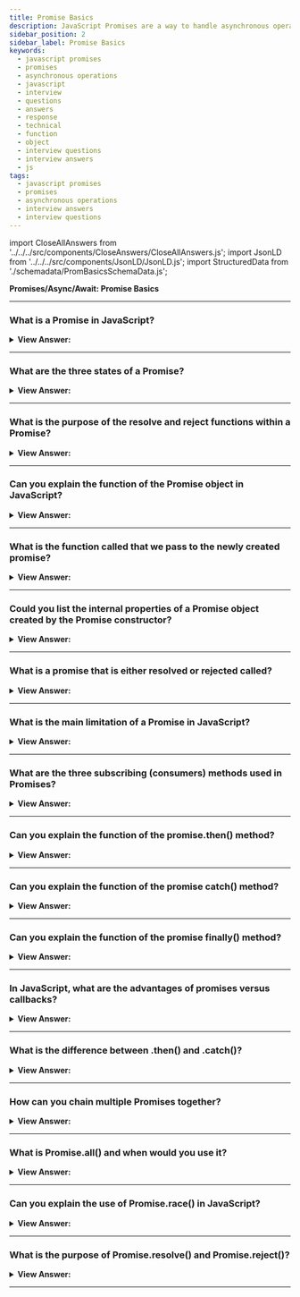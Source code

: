 ```yaml
---
title: Promise Basics
description: JavaScript Promises are a way to handle asynchronous operations in JavaScript.
sidebar_position: 2
sidebar_label: Promise Basics
keywords:
  - javascript promises
  - promises
  - asynchronous operations
  - javascript
  - interview
  - questions
  - answers
  - response
  - technical
  - function
  - object
  - interview questions
  - interview answers
  - js
tags:
  - javascript promises
  - promises
  - asynchronous operations
  - interview answers
  - interview questions
---
```


import CloseAllAnswers from '../../../src/components/CloseAnswers/CloseAllAnswers.js';
import JsonLD from '../../../src/components/JsonLD/JsonLD.js';
import StructuredData from './schemadata/PromBasicsSchemaData.js';

<JsonLD data={StructuredData} />

<head>
  <title>Promise Basics | JavaScript Frontend Phone Interview Answers</title>
</head>

**Promises/Async/Await: Promise Basics**

<CloseAllAnswers />

---

### What is a Promise in JavaScript?

<details>
  <summary><strong>View Answer:</strong></summary>
  <div>
  <div><strong>Interview Response:</strong> A Promise is a JavaScript object representing the eventual completion (or failure) of an asynchronous operation and its resulting value.<br />
  </div>
  </div>
</details>

---

### What are the three states of a Promise?

<details>
  <summary><strong>View Answer:</strong></summary>
  <div>
  <div><strong>Interview Response:</strong> The three states are pending, fulfilled (resolved), and rejected.<br />
  </div>
  </div>
</details>

---

### What is the purpose of the resolve and reject functions within a Promise?

<details>
  <summary><strong>View Answer:</strong></summary>
  <div>
  <div><strong>Interview Response:</strong> The resolve and reject are used to settle the Promise's outcome. resolve fulfills the Promise with a value, while reject rejects it with a reason.<br />
  </div>
  </div>
</details>

---

### Can you explain the function of the Promise object in JavaScript?

<details>
  <summary><strong>View Answer:</strong></summary>
  <div>
  <div><strong>Interview Response:</strong> A promise is an object that may produce a single value later in the future: either a resolved value or a reason that it goes unresolved, an error. A promise may be in one of 3 possible states: fulfilled, rejected, or pending. Promise users can attach callbacks to handle the fulfilled value or the reason for rejection.</div><br />
  <div><strong>Technical Response:</strong> The Promise object represents the eventual completion (or failure) of an asynchronous operation and its resulting value. A Promise is a proxy for a value not necessarily known when the promise gets created. It enables you to attach handlers with an asynchronous operation to provide a success or failure result. This process lets asynchronous methods return values like synchronous methods: instead of immediately returning the final value, the method returns a promise to supply the value later. A Promise is in one of three states, including pending, fulfilled, and rejected. The pending state is the initial state, neither fulfilled nor rejected. The fulfilled state means that the operation was ultimately successful, and the rejected state means that there was an apparent failure.
  </div><br />
  <div><strong className="codeExample">Code Example:</strong><br /><br />

  <div></div>

```js
let promise = new Promise(function (resolve, reject) {
  // executor or producer
});
```

  </div>
  </div>
</details>

---

### What is the function called that we pass to the newly created promise?

<details>
  <summary><strong>View Answer:</strong></summary>
  <div>
  <div><strong>Interview Response:</strong> The executor is the function that gets supplied to a new Promise. The executor launches automatically when a new Promise gets produced. It includes the generating code, which, provided no errors occur, should finally create the outcome. When the attempt gets made, it calls to resolve if it was successful or reject if there was an issue.</div><br />
  <div><strong>Technical Response:</strong> The executor is the function that gets supplied to a new Promise. The executor launches automatically when a new Promise gets produced. It contains the code that eventually provides the result. Its arguments resolve and reject JavaScript callbacks, and only the executor gets access to our code. When the executor receives the result, whether early or late, it should call one of these callbacks (resolve, reject). Successful completion with the outcome value gets characterized as resolved. If an error occurs, Reject includes the Error object and executes it. To summarize, the executor is a program that runs automatically and attempts to perform a job. When the attempt gets made, it calls to resolve if it was successful or reject if there was an issue.
  </div><br />
  <div><strong className="codeExample">Code Example:</strong><br /><br />

  <div></div>

```js
let promise = new Promise(function (resolve, reject) {
  // executor or producer
});
```

  </div>
  </div>
</details>

---

### Could you list the internal properties of a Promise object created by the Promise constructor?

<details>
  <summary><strong>View Answer:</strong></summary>
  <div>
  <div><strong>Interview Response:</strong> The promise object contains four internal properties, including state and result. The state is initially "pending", then changes to either "fulfilled" when resolve is called or "rejected" when reject is called. The result property is initially undefined, then changes to value when resolve(value) gets called or an error when the reject(error) gets called. So, the executor eventually moves the promise to one of these states.
</div><br />
  <div><strong className="codeExample">Code Example:</strong><br /><br />

  <div></div>

```js
// Example: RESOLVE
let promise = new Promise(function (resolve, reject) {
  // the function is executed automatically when the promise is constructed

  // after 1 second signal that the job is done with the result "done"
  setTimeout(() => resolve('done'), 1000);
});

// Example: REJECT
let promise = new Promise(function (resolve, reject) {
  // after 1 second signal that the job is finished with an error
  setTimeout(() => reject(new Error('Whoops!')), 1000);
});
```

  </div>
  </div>
</details>

---

### What is a promise that is either resolved or rejected called?

<details>
  <summary><strong>View Answer:</strong></summary>
  <div>
  <div><strong>Interview Response:</strong> A promise that is either resolved or rejected is called “settled” instead of an initially “pending” promise.
</div>
  </div>
</details>

---

### What is the main limitation of a Promise in JavaScript?

<details>
  <summary><strong>View Answer:</strong></summary>
  <div>
  <div><strong>Interview Response:</strong> The main limitation is that there can be only a single result or error. The executor should call only one resolve or one reject. Any state change is final; all further resolve calls and `reject` are ignored. The idea is that a job done by the executor may have only one result or an error. Also, resolve/reject excepts only one argument (or none) and ignores additional arguments.
</div><br />
  <div><strong className="codeExample">Code Example:</strong><br /><br />

  <div></div>

```js
let promise = new Promise(function (resolve, reject) {
  resolve('done');

  reject(new Error('…')); // ignored
  setTimeout(() => resolve('…')); // ignored
});
```

  </div>
  </div>
</details>

---

### What are the three subscribing (consumers) methods used in Promises?

<details>
  <summary><strong>View Answer:</strong></summary>
  <div>
  <div><strong>Interview Response:</strong> The three subscribing methods used in Promises are `.then()` for handling fulfilled promises, `.catch()` for handling rejected promises, and `.finally()` that always executes regardless of fulfillment or rejection.
</div>
  </div>
</details>

---

### Can you explain the function of the promise.then() method?

<details>
  <summary><strong>View Answer:</strong></summary>
  <div>
  <div><strong>Interview Response:</strong> The then() method in JavaScript is used to attach callbacks that handle resolved values from a Promise, allowing you to process the results of successful asynchronous operations in a chainable manner.</div><br />
  <div><strong>Technical Response:</strong> The then() method returns a Promise. It takes up to two arguments: callback functions for the success and failure cases of the Promise. The first argument of .then is a function that runs when the promise is `resolved` and receives the result. The second argument of .then is a function that runs when the promise is `rejected` and receives the error. If we are interested only in errors, we can use null as the first argument ( .then(null, errorHandlingFunction); ). The then method/function returns a Promise which allows for method chaining.
  </div><br />
  <div><strong className="codeExample">Code Example:</strong><br /><br />

<strong>Syntax: </strong> promise.then(onFulfilled[, onRejected]);<br /><br />

  <div></div>

```js
let promise = new Promise(function (resolve, reject) {
  setTimeout(() => resolve('done!'), 1000);
});

// resolve runs the first function in .then
promise.then(
  (result) => console.log(result), // shows "done!" after 1 second
  (error) => console.log(error) // doesn't run
);

///////////////////////////////////

let promise2 = new Promise(function (resolve, reject) {
  babab;
});

// error runs the first function in .then
promise2.then(
  (result) => console.log(result), // doesn't run
  (error) => console.log(error.name) // returns ReferenceError
);
```

:::note
If we are interested only in errors, we can use null as the first argument ( .then(null, errorHandlingFunction); ). The then method/function returns a Promise which allows for method chaining.
:::

  </div>
  </div>
</details>

---

### Can you explain the function of the promise catch() method?

<details>
  <summary><strong>View Answer:</strong></summary>
  <div>
  <div><strong>Interview Response:</strong> The catch() method in JavaScript is used to attach error-handling callbacks to a Promise, allowing you to catch and handle rejected errors from asynchronous operations in a clean and chainable manner.</div><br />
  <div><strong>Technical Response:</strong> The catch() method returns a Promise and deals with rejected cases only. It behaves the same as calling Promise.prototype.then(undefined, onRejected) (in fact, calling obj.catch(onRejected) internally calls obj.then(undefined, onRejected)). This means that you have to provide an onRejected function even if you want to fall back to an undefined result value - for example obj.catch(() => &#123;&#125;).
  </div><br />
  <div><strong className="codeExample">Code Example:</strong><br /><br />

<strong>Syntax: </strong> promise.catch(onRejected);<br /><br />

  <div></div>

```js
let promise = new Promise((resolve, reject) => {
  setTimeout(() => reject(new Error('Whoops!')), 1000);
});

// .catch(f) is the same as promise.then(null, f)
promise.catch(alert); // shows "Error: Whoops!" after 1 second
```

  </div>
  </div>
</details>

---

### Can you explain the function of the promise finally() method?

<details>
  <summary><strong>View Answer:</strong></summary>
  <div>
  <div><strong>Interview Response:</strong> The finally() method in JavaScript is used to attach callbacks that execute regardless of a Promise's outcome, allowing you to run cleanup or follow-up code after both successful resolution and error rejection.</div><br />
  <div><strong>Technical Response:</strong> Just like there is a 'finally' clause in a standard try &#123;...&#125; catch &#123;...&#125;, there is a 'finally' clause in promises. Finally, the finally() function yields a Promise. The provided callback function gets performed when the promise resolves to be fulfilled or denied. Once the Promise has dealt with, the executing code can determine if the promise gets successfully set to fulfilled or denied. The call.finally(f) is identical to.then(f, f) in that f is always executed when the promise resolves: resolve or reject. Finally, a decent handler for cleaning up, such as halting our loading indicators because they are no longer required, regardless of the outcome.
  </div><br />
  <div><strong className="codeExample">Code Example:</strong><br /><br />

<strong>Syntax: </strong> promise.finally(onFinally);<br /><br />

  <div></div>

```js
new Promise((resolve, reject) => {
  setTimeout(() => resolve('result'), 2000);
})
  .finally(() => alert('Promise ready'))
  .then((result) => alert(result)); // <-- .then handles the result
```

:::note
We use it to perform cleanup tasks once the promise settles, as it always executes irrespective of whether the promise is fulfilled or rejected.
:::

  </div>
  </div>
</details>

---

### In JavaScript, what are the advantages of promises versus callbacks?

<details>
  <summary><strong>View Answer:</strong></summary>
  <div>
  <div><strong>Interview Response:</strong> Promises allow us to do things in the natural order. We can call .then on a Promise as many times as we want. Each time we add a new subscribing function to the “subscription list”, it returns a new promise. This approach allows us to chain our promises without the limitations of a callback. We can immediately see a few benefits over the callback-based pattern. So, promises give us better code flow and flexibility.
</div><br />
  <div><strong className="codeExample">Code Example:</strong><br /><br />

<strong>Syntax: </strong> promise.finally(onFinally);<br /><br />

  <div></div>

```js
new Promise((resolve, reject) => {
  setTimeout(() => resolve('result'), 2000);
})
  .finally(() => alert('Promise ready'))
  .then((result) => alert(result)); // <-- .then handles the result
```

  </div>
  </div>
</details>

---

### What is the difference between .then() and .catch()?

<details>
  <summary><strong>View Answer:</strong></summary>
  <div>
  <div><strong>Interview Response:</strong> The .then() is used for handling fulfilled Promises, while .catch() is for handling rejected Promises.<br />
  </div>
  </div>
</details>

---

### How can you chain multiple Promises together?

<details>
  <summary><strong>View Answer:</strong></summary>
  <div>
  <div><strong>Interview Response:</strong> You can chain Promises by returning a new Promise from a .then() or .catch() callback, allowing further chaining.<br />
  </div>
  </div>
</details>

---

### What is Promise.all() and when would you use it?

<details>
  <summary><strong>View Answer:</strong></summary>
  <div>
  <div><strong>Interview Response:</strong> Promise.all() is a method that takes an array of Promises and returns a single Promise that fulfills with an array of results when all input Promises fulfill.<br />
  </div>
  </div>
</details>

---

### Can you explain the use of Promise.race() in JavaScript?

<details>
  <summary><strong>View Answer:</strong></summary>
  <div>
  <div><strong>Interview Response:</strong> Promise.race() takes an array of Promises and returns a single Promise that settles with the value or reason of the first input Promise to settle.<br />
  </div>
  </div>
</details>

---

### What is the purpose of Promise.resolve() and Promise.reject()?

<details>
  <summary><strong>View Answer:</strong></summary>
  <div>
  <div><strong>Interview Response:</strong> Promise.resolve() and Promise.reject() are helper methods that return a fulfilled or rejected Promise, respectively, with the given value or reason.<br />
  </div>
  </div>
</details>

---
